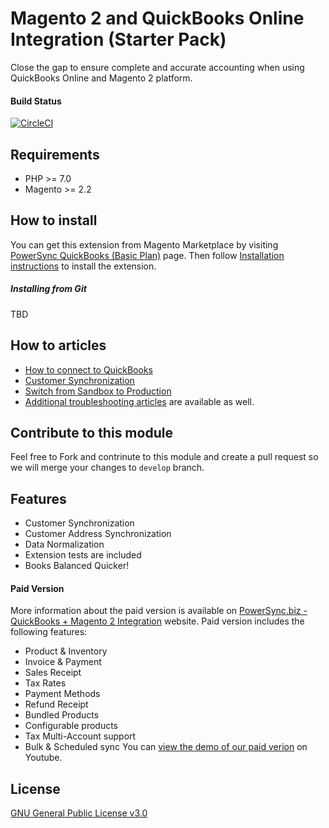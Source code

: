 # Magento 2 and QuickBooks Online Integration (Starter Pack)
Close the gap to ensure complete and accurate accounting when using QuickBooks Online and Magento 2 platform.

#### Build Status
[![CircleCI](https://circleci.com/gh/PowerSync/TNW_QuickbooksBasic/tree/master.svg?style=svg&circle-token=5685ad176382f7a924d39e99ae5d292024b5bf24)](https://circleci.com/gh/PowerSync/TNW_QuickbooksBasic/tree/master)

## Requirements
* PHP >= 7.0
* Magento >= 2.2

## How to install
You can get this extension from Magento Marketplace by visiting [PowerSync QuickBooks (Basic Plan)](https://marketplace.magento.com/tnw-quickbooks.html) page. Then follow [Installation instructions](https://technweb.atlassian.net/wiki/spaces/IWQ/pages/590807169/Starter+Pack) to install the extension.

##### Installing from Git
TBD

## How to articles
* [How to connect to QuickBooks](https://technweb.atlassian.net/wiki/spaces/IWQ/pages/45350947/Configuration+Connecting+to+QuickBooks)
* [Customer Synchronization](https://technweb.atlassian.net/wiki/spaces/IWQ/pages/45350965/Configuration+Customer+Synchronization)
* [Switch from Sandbox to Production](https://technweb.atlassian.net/wiki/spaces/IWQ/pages/339804165/Switch+from+Sandbox+to+Production)
* [Additional troubleshooting articles](https://technweb.atlassian.net/wiki/spaces/IWQ/pages/339836929/Troubleshooting) are available as well.

## Contribute to this module
Feel free to Fork and contrinute to this module and create a pull request so we will merge your changes to `develop` branch.

## Features
* Customer Synchronization
* Customer Address Synchronization
* Data Normalization
* Extension tests are included
* Books Balanced Quicker!

#### Paid Version
More information about the paid version is available on [PowerSync.biz - QuickBooks + Magento 2 Integration](https://powersync.biz/integrations-magento2-quickbooks/) website. Paid version includes the following features:
* Product & Inventory
* Invoice & Payment
* Sales Receipt
* Tax Rates
* Payment Methods
* Refund Receipt
* Bundled Products
* Configurable products
* Tax Multi-Account support
* Bulk & Scheduled sync
You can [view the demo of our paid verion](https://www.youtube.com/watch?v=F-6PMuZ1aLs) on Youtube.

## License
[GNU General Public License v3.0](https://choosealicense.com/licenses/gpl-3.0/)
